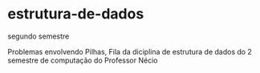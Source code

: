 # estrutura-de-dados
segundo semestre

Problemas envolvendo Pilhas, Fila da diciplina de estrutura de dados do 2 semestre de computação do Professor Nécio
